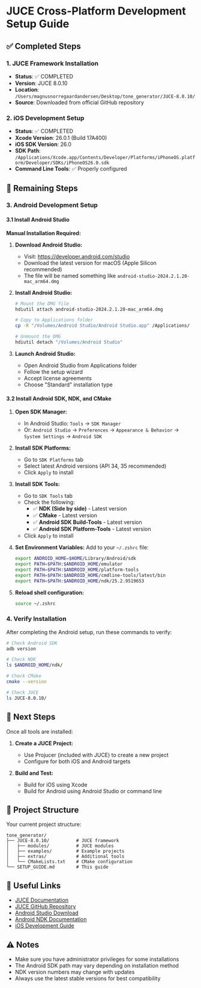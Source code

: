 # JUCE Cross-Platform Development Setup Guide

## ✅ Completed Steps

### 1. JUCE Framework Installation
- **Status**: ✅ COMPLETED
- **Version**: JUCE 8.0.10
- **Location**: `/Users/magnusnorregaardandersen/Desktop/tone_generator/JUCE-8.0.10/`
- **Source**: Downloaded from official GitHub repository

### 2. iOS Development Setup
- **Status**: ✅ COMPLETED
- **Xcode Version**: 26.0.1 (Build 17A400)
- **iOS SDK Version**: 26.0
- **SDK Path**: `/Applications/Xcode.app/Contents/Developer/Platforms/iPhoneOS.platform/Developer/SDKs/iPhoneOS26.0.sdk`
- **Command Line Tools**: ✅ Properly configured

## 🔄 Remaining Steps

### 3. Android Development Setup

#### 3.1 Install Android Studio
**Manual Installation Required:**

1. **Download Android Studio:**
   - Visit: https://developer.android.com/studio
   - Download the latest version for macOS (Apple Silicon recommended)
   - The file will be named something like `android-studio-2024.2.1.20-mac_arm64.dmg`

2. **Install Android Studio:**
   ```bash
   # Mount the DMG file
   hdiutil attach android-studio-2024.2.1.20-mac_arm64.dmg
   
   # Copy to Applications folder
   cp -R "/Volumes/Android Studio/Android Studio.app" /Applications/
   
   # Unmount the DMG
   hdiutil detach "/Volumes/Android Studio"
   ```

3. **Launch Android Studio:**
   - Open Android Studio from Applications folder
   - Follow the setup wizard
   - Accept license agreements
   - Choose "Standard" installation type

#### 3.2 Install Android SDK, NDK, and CMake

1. **Open SDK Manager:**
   - In Android Studio: `Tools` → `SDK Manager`
   - Or: `Android Studio` → `Preferences` → `Appearance & Behavior` → `System Settings` → `Android SDK`

2. **Install SDK Platforms:**
   - Go to `SDK Platforms` tab
   - Select latest Android versions (API 34, 35 recommended)
   - Click `Apply` to install

3. **Install SDK Tools:**
   - Go to `SDK Tools` tab
   - Check the following:
     - ✅ **NDK (Side by side)** - Latest version
     - ✅ **CMake** - Latest version
     - ✅ **Android SDK Build-Tools** - Latest version
     - ✅ **Android SDK Platform-Tools** - Latest version
   - Click `Apply` to install

4. **Set Environment Variables:**
   Add to your `~/.zshrc` file:
   ```bash
   export ANDROID_HOME=$HOME/Library/Android/sdk
   export PATH=$PATH:$ANDROID_HOME/emulator
   export PATH=$PATH:$ANDROID_HOME/platform-tools
   export PATH=$PATH:$ANDROID_HOME/cmdline-tools/latest/bin
   export PATH=$PATH:$ANDROID_HOME/ndk/25.2.9519653
   ```

5. **Reload shell configuration:**
   ```bash
   source ~/.zshrc
   ```

### 4. Verify Installation

After completing the Android setup, run these commands to verify:

```bash
# Check Android SDK
adb version

# Check NDK
ls $ANDROID_HOME/ndk/

# Check CMake
cmake --version

# Check JUCE
ls JUCE-8.0.10/
```

## 🎯 Next Steps

Once all tools are installed:

1. **Create a JUCE Project:**
   - Use Projucer (included with JUCE) to create a new project
   - Configure for both iOS and Android targets

2. **Build and Test:**
   - Build for iOS using Xcode
   - Build for Android using Android Studio or command line

## 📁 Project Structure

Your current project structure:
```
tone_generator/
├── JUCE-8.0.10/          # JUCE framework
│   ├── modules/          # JUCE modules
│   ├── examples/         # Example projects
│   ├── extras/           # Additional tools
│   └── CMakeLists.txt    # CMake configuration
└── SETUP_GUIDE.md        # This guide
```

## 🔗 Useful Links

- [JUCE Documentation](https://docs.juce.com/)
- [JUCE GitHub Repository](https://github.com/juce-framework/JUCE)
- [Android Studio Download](https://developer.android.com/studio)
- [Android NDK Documentation](https://developer.android.com/ndk)
- [iOS Development Guide](https://developer.apple.com/ios/)

## ⚠️ Notes

- Make sure you have administrator privileges for some installations
- The Android SDK path may vary depending on installation method
- NDK version numbers may change with updates
- Always use the latest stable versions for best compatibility



